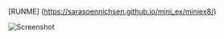 [RUNME] (https://sarasoennichsen.github.io/mini_ex/miniex8/)

![Screenshot](http://i.imgur.com/Thxw7sb.png)

